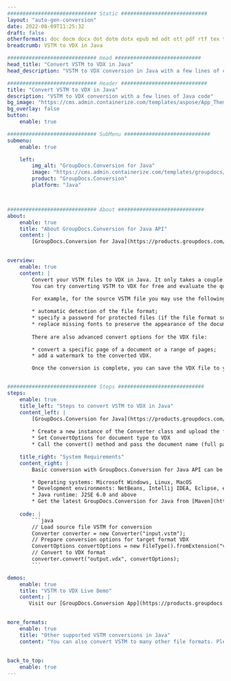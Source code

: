 ```yaml
---
############################# Static ############################
layout: "auto-gen-conversion"
date: 2022-08-09T11:25:32
draft: false
otherformats: doc docm docx dot dotm dotx epub md odt ott pdf rtf tex txt vdx vsdm vsdx vssm vssx vstm vstx vsx vtx xps
breadcrumb: VSTM to VDX in Java

############################# Head ############################
head_title: "Convert VSTM to VDX in Java"
head_description: "VSTM to VDX conversion in Java with a few lines of code. Convert over 160 file formats using the GroupDocs document conversion API for Java"

############################# Header ############################
title: "Convert VSTM to VDX in Java"
description: "VSTM to VDX conversion with a few lines of Java code"
bg_image: "https://cms.admin.containerize.com/templates/aspose/App_Themes/V3/images/bg/header1.png"
bg_overlay: false
button:
    enable: true

############################# SubMenu ############################
submenu:
    enable: true

    left:
        img_alt: "GroupDocs.Conversion for Java"
        image: "https://cms.admin.containerize.com/templates/groupdocs/images/product-logos/90x90-noborder/groupdocs-conversion-java.png"
        product: "GroupDocs.Conversion"
        platform: "Java"



############################# About ############################
about:
    enable: true
    title: "About GroupDocs.Conversion for Java API"
    content: |
        [GroupDocs.Conversion for Java](https://products.groupdocs.com/conversion/java/) is an advanced file format conversion API for converting between popular image and document formats such as Microsoft Office, OpenDocument, PDF, HTML, email, CAD. and much more with just a few lines of code. The native API automatically detects the formats of the original documents and offers many options for customizing the converted documents. Along with the function of extracting information from a document, it also supports caching of the conversion results to the local disk by default. However, any type of cache storage can be supported by implementing the appropriate interfaces - Amazon S3, Dropbox, Google Drive, Windows Azure, Reddis, or any others.
    

overview:
    enable: true
    content: |
        Convert your VSTM files to VDX in Java. It only takes a couple of lines of Java code on any platform of your choice, such as Windows, Linux, macOS.
        You can try converting VSTM to VDX for free and evaluate the quality of the conversion results. Along with simple file conversion scripts, you can try more sophisticated options for loading the VSTM source file and storing the VDX output. 
        
        For example, for the source VSTM file you may use the following load options:

        * automatic detection of the file format;
        * specify a password for protected files (if the file format supports it);
        * replace missing fonts to preserve the appearance of the document.
        
        There are also advanced convert options for the VDX file:

        * convert a specific page of a document or a range of pages;
        * add a watermark to the converted VDX.

        Once the conversion is complete, you can save the VDX file to your local file path or to any third party storage such as FTP, Amazon S3, Google Drive, Dropbox etc. Please note - to convert VSTM to VDX, you do not need to install any additional software, such as MS Office, Open Office, Adobe Acrobat Reader etc.


############################# Steps ############################
steps:
    enable: true
    title_left: "Steps to convert VSTM to VDX in Java"
    content_left: |
        [GroupDocs.Conversion for Java](https://products.groupdocs.com/conversion/java/) allows developers to easily convert VSTM file to VDX with a few lines of code.
        
        * Create a new instance of the Converter class and upload the file VSTM with the full path
        * Set ConvertOptions for document type to VDX
        * Call the convert() method and pass the document name (full path) and format (VDX) as a parameter

    title_right: "System Requirements"
    content_right: |
        Basic conversion with GroupDocs.Conversion for Java API can be done with just a few lines of code. Our APIs are supported on all major platforms and operating systems. Before executing the code below, make sure you have the following prerequisites installed on your system.

        * Operating systems: Microsoft Windows, Linux, MacOS
        * Development environments: NetBeans, Intellij IDEA, Eclipse, etc.
        * Java runtime: J2SE 6.0 and above
        * Get the latest GroupDocs.Conversion for Java from [Maven](https://repository.groupdocs.com/webapp/#/artifacts/browse/tree/General/repo/com/groupdocs/groupdocs-conversion)
         
    code: |
        ```java    
        // Load source file VSTM for conversion
        Converter converter = new Converter("input.vstm");
        // Prepare conversion options for target format VDX
        ConvertOptions convertOptions = new FileType().fromExtension("vdx").getConvertOptions();
        // Convert to VDX format
        converter.convert("output.vdx", convertOptions);
        ```

demos:
    enable: true
    title: "VSTM to VDX Live Demo"
    content: |
       Visit our [GroupDocs.Conversion App](https://products.groupdocs.app/conversion/family) website and try VSTM to VDX conversion now. The free demo has the following benefits
          

more_formats:
    enable: true
    title: "Other supported VSTM conversions in Java"
    content: "You can also convert VSTM to many other file formats. Please see the list below."
       
       
back_to_top:
    enable: true
---
```

